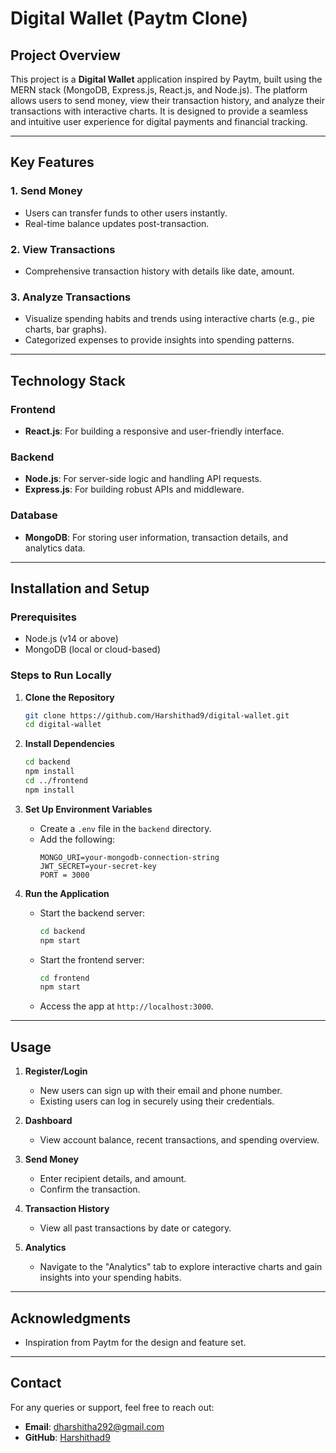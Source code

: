 # Digital Wallet (Paytm Clone)

## Project Overview

This project is a **Digital Wallet** application inspired by Paytm, built using the MERN stack (MongoDB, Express.js, React.js, and Node.js). The platform allows users to send money, view their transaction history, and analyze their transactions with interactive charts. It is designed to provide a seamless and intuitive user experience for digital payments and financial tracking.

---

## Key Features

### 1. **Send Money**
- Users can transfer funds to other users instantly.
- Real-time balance updates post-transaction.

### 2. **View Transactions**
- Comprehensive transaction history with details like date, amount.

### 3. **Analyze Transactions**
- Visualize spending habits and trends using interactive charts (e.g., pie charts, bar graphs).
- Categorized expenses to provide insights into spending patterns.

---

## Technology Stack

### Frontend
- **React.js**: For building a responsive and user-friendly interface.

### Backend
- **Node.js**: For server-side logic and handling API requests.
- **Express.js**: For building robust APIs and middleware.

### Database
- **MongoDB**: For storing user information, transaction details, and analytics data.

---

## Installation and Setup

### Prerequisites
- Node.js (v14 or above)
- MongoDB (local or cloud-based)

### Steps to Run Locally

1. **Clone the Repository**
   ```bash
   git clone https://github.com/Harshithad9/digital-wallet.git
   cd digital-wallet
   ```

2. **Install Dependencies**
   ```bash
   cd backend
   npm install
   cd ../frontend
   npm install
   ```

3. **Set Up Environment Variables**
   - Create a `.env` file in the `backend` directory.
   - Add the following:
     ```env
     MONGO_URI=your-mongodb-connection-string
     JWT_SECRET=your-secret-key
     PORT = 3000
     ```

4. **Run the Application**
   - Start the backend server:
     ```bash
     cd backend
     npm start
     ```
   - Start the frontend server:
     ```bash
     cd frontend
     npm start
     ```
   - Access the app at `http://localhost:3000`.

---

## Usage

1. **Register/Login**
   - New users can sign up with their email and phone number.
   - Existing users can log in securely using their credentials.

2. **Dashboard**
   - View account balance, recent transactions, and spending overview.

3. **Send Money**
   - Enter recipient details, and amount.
   - Confirm the transaction.

4. **Transaction History**
   - View all past transactions by date or category.

5. **Analytics**
   - Navigate to the "Analytics" tab to explore interactive charts and gain insights into your spending habits.

---

## Acknowledgments

- Inspiration from Paytm for the design and feature set.

---

## Contact

For any queries or support, feel free to reach out:
- **Email**: dharshitha292@gmail.com
- **GitHub**: [Harshithad9](https://github.com/Harshithad9/digital-wallet.git)

